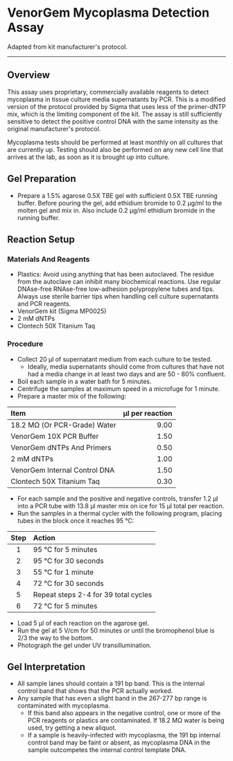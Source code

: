 # VenorGem Mycoplasma Detection Assay
Adapted from kit manufacturer's protocol.
___
## Overview
This assay uses proprietary, commercially available reagents to detect mycoplasma in tissue culture media supernatants by PCR. This is a modified version of the protocol provided by Sigma that uses less of the primer-dNTP mix, which is the limiting component of the kit. The assay is still sufficiently sensitive to detect the positive control DNA with the same intensity as the original manufacturer's protocol.

Mycoplasma tests should be performed at least monthly on all cultures that are currently up. Testing should also be performed on any new cell line that arrives at the lab, as soon as it is brought up into culture.

## Gel Preparation
- Prepare a 1.5% agarose 0.5X TBE gel with sufficient 0.5X TBE running buffer. Before pouring the gel, add ethidium bromide to 0.2 μg/ml to the molten gel and mix in. Also include 0.2 μg/ml ethidium bromide in the running buffer.

## Reaction Setup
### Materials And Reagents
- Plastics: Avoid using anything that has been autoclaved. The residue from the autoclave can inhibit many biochemical reactions. Use regular DNAse-free RNAse-free low-adhesion polypropylene tubes and tips. Always use sterile barrier tips when handling cell culture supernatants and PCR reagents.
- VenorGem kit (Sigma MP0025)
- 2 mM dNTPs
- Clontech 50X Titanium Taq

### Procedure
- Collect 20 μl of supernatant medium from each culture to be tested.
	- Ideally, media supernatants should come from cultures that have not had a media change in at least two days and are 50 - 80% confluent.
- Boil each sample in a water bath for 5 minutes.
- Centrifuge the samples at maximum speed in a microfuge for 1 minute.
- Prepare a master mix of the following:

Item | μl per reaction
:--- | ---:
18.2 MΩ (Or PCR-Grade) Water | 9.00
VenorGem 10X PCR Buffer | 1.50
VenorGem dNTPs And Primers | 0.50
2 mM dNTPs | 1.00
VenorGem Internal Control DNA | 1.50
Clontech 50X Titanium Taq | 0.30

- For each sample and the positive and negative controls, transfer 1.2 μl into a PCR tube with 13.8 μl master mix on ice for 15 μl total per reaction.
- Run the samples in a thermal cycler with the following program, placing tubes in the block once it reaches 95 °C:

Step | Action
:---: | :---
1 | 95 °C for 5 minutes
2 | 95 °C for 30 seconds
3 | 55 °C for 1 minute
4 | 72 °C for 30 seconds
5 | Repeat steps 2-4 for 39 total cycles
6 | 72 °C for 5 minutes

- Load 5 μl of each reaction on the agarose gel.
- Run the gel at 5 V/cm for 50 minutes or until the bromophenol blue is 2/3 the way to the bottom.
- Photograph the gel under UV transillumination.

## Gel Interpretation
- All sample lanes should contain a 191 bp band. This is the internal control band that shows that the PCR actually worked.
- Any sample that has even a slight band in the 267-277 bp range is contaminated with mycoplasma.
	- If this band also appears in the negative control, one or more of the PCR reagents or plastics are contaminated. If 18.2 MΩ water is being used, try getting a new aliquot.
	- If a sample is heavily-infected with mycoplasma, the 191 bp internal control band may be faint or absent, as mycoplasma DNA in the sample outcompetes the internal control template DNA.